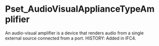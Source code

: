 # Pset_AudioVisualApplianceTypeAmplifier

An audio-visual amplifier is a device that renders audio from a single external source connected from a port.  HISTORY: Added in IFC4.
